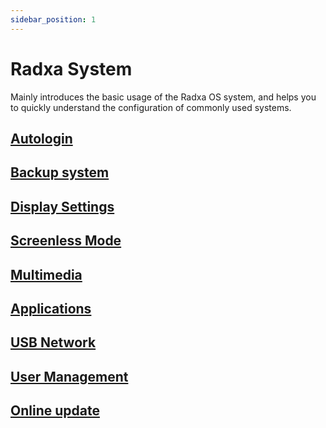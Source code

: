 ```yaml
---
sidebar_position: 1
---
```


# Radxa System

Mainly introduces the basic usage of the Radxa OS system, and helps you to quickly understand the configuration of commonly used systems.

## [Autologin](/rock5/rock5itx/radxa-os/autologin)

## [Backup system](/rock5/rock5itx/radxa-os/backup)

## [Display Settings](/rock5/rock5itx/radxa-os/display)

## [Screenless Mode](/rock5/rock5itx/radxa-os/headless)

## [Multimedia](/rock5/rock5itx/radxa-os/media)

## [Applications](/rock5/rock5itx/radxa-os/software)

## [USB Network](/rock5/rock5itx/radxa-os/usbnet)

## [User Management](/rock5/rock5itx/radxa-os/user)

## [Online update](/rock5/rock5itx/radxa-os/using-apt)
